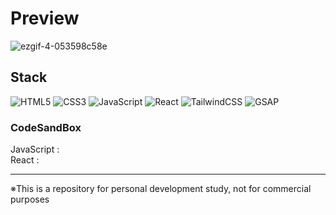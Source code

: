 # Preview

![ezgif-4-053598c58e](https://github.com/MontaKr/Site/assets/115155803/e65a538c-fe1a-4c03-9527-fbb209f584fd)

## Stack

![HTML5](https://img.shields.io/badge/html5-%23E34F26.svg?style=for-the-badge&logo=html5&logoColor=white)
![CSS3](https://img.shields.io/badge/css3-%231572B6.svg?style=for-the-badge&logo=css3&logoColor=white)
![JavaScript](https://img.shields.io/badge/javascript-%23323330.svg?style=for-the-badge&logo=javascript&logoColor=%23F7DF1E)
![React](https://img.shields.io/badge/react-%2320232a.svg?style=for-the-badge&logo=react&logoColor=%2361DAFB)
![TailwindCSS](https://img.shields.io/badge/tailwindcss-%2338B2AC.svg?style=for-the-badge&logo=tailwind-css&logoColor=white)
![GSAP](https://img.shields.io/badge/GSAP-%2398D41C?style=for-the-badge&logo=greensock)

### CodeSandBox

JavaScript : []() \
React : []()

---

※This is a repository for personal development study, not for commercial purposes
